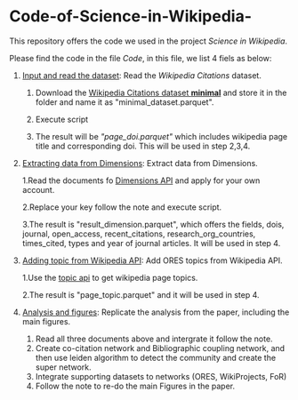 # Code-of-Science-in-Wikipedia-
This repository offers the code we used in the project *Science in Wikipedia*.

Please find the code in the file *Code*, in this file, we list 4 fiels as below:

1. [Input and read the dataset](Code/Input_and_read_the_dataset.py): Read the *Wikipedia Citations* dataset.

    1. Download the [Wikipedia Citations dataset **minimal**](https://github.com/Harshdeep1996/cite-classifications-wiki) and store it in the folder and name it as "minimal_dataset.parquet".
    
    2. Execute script
    
    3. The result will be *"page_doi.parquet"* which includes wikipedia page title and corresponding doi. This will be used in step 2,3,4.

2. [Extracting data from Dimensions](Code/Extracting_data_from_Dimensions.py): Extract data from Dimensions.

    1.Read the documents fo [Dimensions API](https://docs.dimensions.ai/dsl/api.html) and apply for your own account.


    2.Replace your key follow the note and execute script.


    3.The result is "result_dimension.parquet", which offers the fields, dois, journal, open_access, recent_citations, research_org_countries, times_cited, types and year of             journal articles. It will be used in step 4.
    
    
3. [Adding topic from Wikipedia API](Code/Adding_topic_from_Wikipedia_API.py): Add ORES topics from Wikipedia API.
 
    1.Use the [topic api](https://wiki-topic.toolforge.org//topic) to get wikipedia page topics.
    
    2.The result is "page_topic.parquet" and it will be used in step 4.
    
4. [Analysis and figures](Code/Analysis_and_figures.py): Replicate the analysis from the paper, including the main figures.

    1. Read all three documents above and intergrate it follow the note.
    2. Create co-citation network and Bibliographic coupling network, and then use leiden algorithm to detect the community and create the super network.
    3. Integrate supporting datasets to networks (ORES, WikiProjects, FoR) 
    4. Follow the note to re-do the main Figures in the paper.
